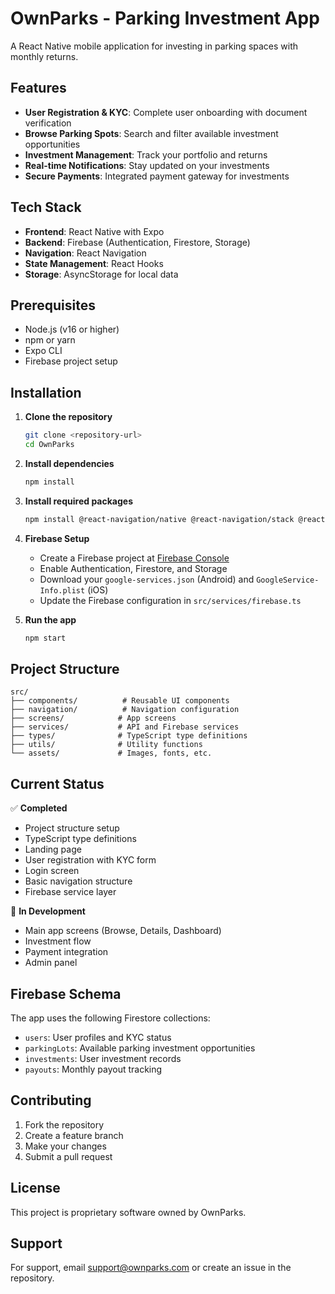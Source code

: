 # OwnParks - Parking Investment App

A React Native mobile application for investing in parking spaces with monthly returns.

## Features

- **User Registration & KYC**: Complete user onboarding with document verification
- **Browse Parking Spots**: Search and filter available investment opportunities
- **Investment Management**: Track your portfolio and returns
- **Real-time Notifications**: Stay updated on your investments
- **Secure Payments**: Integrated payment gateway for investments

## Tech Stack

- **Frontend**: React Native with Expo
- **Backend**: Firebase (Authentication, Firestore, Storage)
- **Navigation**: React Navigation
- **State Management**: React Hooks
- **Storage**: AsyncStorage for local data

## Prerequisites

- Node.js (v16 or higher)
- npm or yarn
- Expo CLI
- Firebase project setup

## Installation

1. **Clone the repository**
   ```bash
   git clone <repository-url>
   cd OwnParks
   ```

2. **Install dependencies**
   ```bash
   npm install
   ```

3. **Install required packages**
   ```bash
   npm install @react-navigation/native @react-navigation/stack @react-navigation/bottom-tabs react-native-screens react-native-safe-area-context firebase @react-native-async-storage/async-storage react-native-vector-icons expo-image-picker expo-location expo-notifications expo-font expo-splash-screen
   ```

4. **Firebase Setup**
   - Create a Firebase project at [Firebase Console](https://console.firebase.google.com/)
   - Enable Authentication, Firestore, and Storage
   - Download your `google-services.json` (Android) and `GoogleService-Info.plist` (iOS)
   - Update the Firebase configuration in `src/services/firebase.ts`

5. **Run the app**
   ```bash
   npm start
   ```

## Project Structure

```
src/
├── components/          # Reusable UI components
├── navigation/          # Navigation configuration
├── screens/            # App screens
├── services/           # API and Firebase services
├── types/              # TypeScript type definitions
├── utils/              # Utility functions
└── assets/             # Images, fonts, etc.
```

## Current Status

✅ **Completed**
- Project structure setup
- TypeScript type definitions
- Landing page
- User registration with KYC form
- Login screen
- Basic navigation structure
- Firebase service layer

🚧 **In Development**
- Main app screens (Browse, Details, Dashboard)
- Investment flow
- Payment integration
- Admin panel

## Firebase Schema

The app uses the following Firestore collections:
- `users`: User profiles and KYC status
- `parkingLots`: Available parking investment opportunities
- `investments`: User investment records
- `payouts`: Monthly payout tracking

## Contributing

1. Fork the repository
2. Create a feature branch
3. Make your changes
4. Submit a pull request

## License

This project is proprietary software owned by OwnParks.

## Support

For support, email support@ownparks.com or create an issue in the repository.

